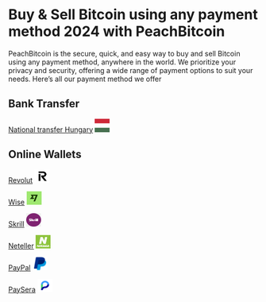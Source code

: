 # Buy & Sell Bitcoin using any payment method 2024 with PeachBitcoin

PeachBitcoin is the secure, quick, and easy way to buy and sell Bitcoin using any payment method, anywhere in the world. We prioritize your privacy and security, offering a wide range of payment options to suit your needs. Here’s all our payment method we offer

## Bank Transfer

[National transfer Hungary](/buy-bitcoin-with-TODOOOOO) <img src="/img/faq/logoimg/hungarybank.png" width="30px" height="27px" alt="Buy bitcoin with National transfer Hungary, Sell bitcoin with National transfer Hungary">

## Online Wallets

[Revolut](/buy-bitcoin-with-Revolut) <img src="/img/faq/logoimg/revolut.png" width="30px" height="27px" alt="Buy bitcoin with Revolut , Sell bitcoin with Revolut"></a>

[Wise](/buy-bitcoin-with-Wise) <img src="/img/faq/logoimg/wise.png" width="30px" height="27px" alt="Buy bitcoin with Wise , Sell bitcoin with Wise"></a>

[Skrill](/buy-bitcoin-with-Skrill) <img src="/img/faq/logoimg/skrill.png" width="30px" height="27px" alt="Buy bitcoin with Skrill , Sell bitcoin with Skrill"></a>

[Neteller](/buy-bitcoin-with-Neteller) <img src="/img/faq/logoimg/neteller.png" width="30px" height="27px" alt="Buy bitcoin with Neteller , Sell bitcoin with Neteller"></a>

[PayPal](/buy-bitcoin-with-paypal) <img src="/img/faq/logoimg/paypal.png" width="30px" height="27px" alt="Buy bitcoin with PayPal , Sell bitcoin with PaypPal"></a>

[PaySera](/buy-bitcoin-with-Paysera) <img src="/img/faq/logoimg/paysera.png" width="30px" height="27px" alt="Buy bitcoin with PaySera , Sell bitcoin with PaySera"></a>